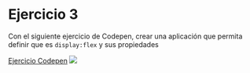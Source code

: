 # Ejercicio 3

Con el siguiente ejercicio de Codepen, crear una aplicación que permita definir que es `display:flex` y sus propiedades 

[Ejercicio Codepen](https://codepen.io/enxaneta/pen/adLPwv)
![](https://storage.googleapis.com/academia-geek-general-bucket/modulo-1/modulo_1_img_30.png)
